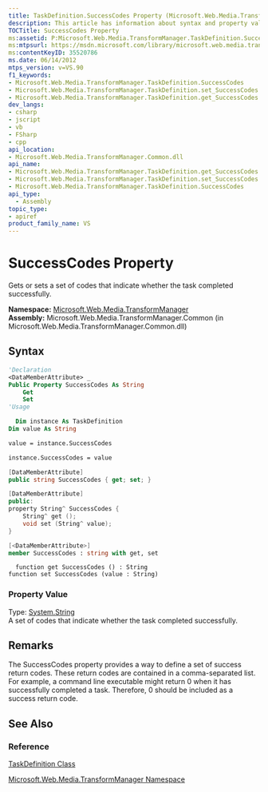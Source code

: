 ```yaml
---
title: TaskDefinition.SuccessCodes Property (Microsoft.Web.Media.TransformManager)
description: This article has information about syntax and property value for the TaskDefinition.SuccessCodes property, with links to reference materials. 
TOCTitle: SuccessCodes Property
ms:assetid: P:Microsoft.Web.Media.TransformManager.TaskDefinition.SuccessCodes
ms:mtpsurl: https://msdn.microsoft.com/library/microsoft.web.media.transformmanager.taskdefinition.successcodes(v=VS.90)
ms:contentKeyID: 35520786
ms.date: 06/14/2012
mtps_version: v=VS.90
f1_keywords:
- Microsoft.Web.Media.TransformManager.TaskDefinition.SuccessCodes
- Microsoft.Web.Media.TransformManager.TaskDefinition.set_SuccessCodes
- Microsoft.Web.Media.TransformManager.TaskDefinition.get_SuccessCodes
dev_langs:
- csharp
- jscript
- vb
- FSharp
- cpp
api_location:
- Microsoft.Web.Media.TransformManager.Common.dll
api_name:
- Microsoft.Web.Media.TransformManager.TaskDefinition.get_SuccessCodes
- Microsoft.Web.Media.TransformManager.TaskDefinition.set_SuccessCodes
- Microsoft.Web.Media.TransformManager.TaskDefinition.SuccessCodes
api_type:
  - Assembly
topic_type:
- apiref
product_family_name: VS
---
```


# SuccessCodes Property

Gets or sets a set of codes that indicate whether the task completed successfully.

**Namespace:**  [Microsoft.Web.Media.TransformManager](microsoft-web-media-transformmanager-namespace.md)  
**Assembly:**  Microsoft.Web.Media.TransformManager.Common (in Microsoft.Web.Media.TransformManager.Common.dll)

## Syntax

```vb
'Declaration
<DataMemberAttribute> _
Public Property SuccessCodes As String
    Get
    Set
'Usage

  Dim instance As TaskDefinition
Dim value As String

value = instance.SuccessCodes

instance.SuccessCodes = value
```

```csharp
[DataMemberAttribute]
public string SuccessCodes { get; set; }
```

```cpp
[DataMemberAttribute]
public:
property String^ SuccessCodes {
    String^ get ();
    void set (String^ value);
}
```

``` fsharp
[<DataMemberAttribute>]
member SuccessCodes : string with get, set
```

```jscript
  function get SuccessCodes () : String
function set SuccessCodes (value : String)
```

### Property Value

Type: [System.String](https://msdn.microsoft.com/library/s1wwdcbf)  
A set of codes that indicate whether the task completed successfully.  

## Remarks

The SuccessCodes property provides a way to define a set of success return codes. These return codes are contained in a comma-separated list. For example, a command line executable might return 0 when it has successfully completed a task. Therefore, 0 should be included as a success return code.

## See Also

### Reference

[TaskDefinition Class](taskdefinition-class-microsoft-web-media-transformmanager.md)

[Microsoft.Web.Media.TransformManager Namespace](microsoft-web-media-transformmanager-namespace.md)
